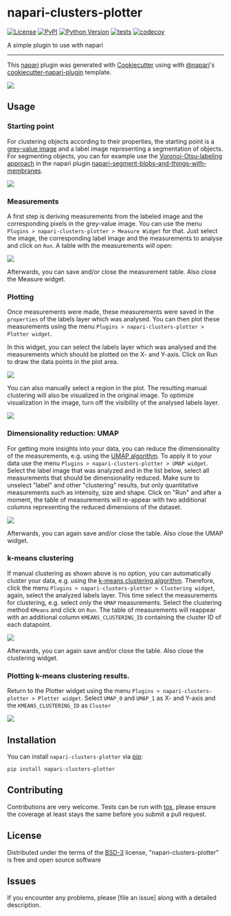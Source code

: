 # napari-clusters-plotter

[![License](https://img.shields.io/pypi/l/napari-clusters-plotter.svg?color=green)](https://github.com/lazigu/napari-clusters-plotter/raw/master/LICENSE)
[![PyPI](https://img.shields.io/pypi/v/napari-clusters-plotter.svg?color=green)](https://pypi.org/project/napari-clusters-plotter)
[![Python Version](https://img.shields.io/pypi/pyversions/napari-clusters-plotter.svg?color=green)](https://python.org)
[![tests](https://github.com/lazigu/napari-clusters-plotter/workflows/tests/badge.svg)](https://github.com/lazigu/napari-clusters-plotter/actions)
[![codecov](https://codecov.io/gh/lazigu/napari-clusters-plotter/branch/master/graph/badge.svg)](https://codecov.io/gh/lazigu/napari-clusters-plotter)

A simple plugin to use with napari

----------------------------------

This [napari] plugin was generated with [Cookiecutter] using with [@napari]'s [cookiecutter-napari-plugin] template.

![](images/screencast.gif)

## Usage

### Starting point
For clustering objects according to their properties, the starting point is a [grey-value image](example_data/blobs.tif) and a label image
representing a segmentation of objects. For segmenting objects, you can for example use the 
[Voronoi-Otsu-labeling approach](https://github.com/haesleinhuepf/napari-segment-blobs-and-things-with-membranes#voronoi-otsu-labeling)
in the napari plugin [napari-segment-blobs-and-things-with-membranes](https://www.napari-hub.org/plugins/napari-segment-blobs-and-things-with-membranes).

![](images/starting_point.png)

### Measurements
A first step is deriving measurements from the labeled image and the corresponding pixels in the grey-value image.
You can use the menu `Plugins > napari-clusters-plotter > Measure Widget` for that. 
Just select the image, the corresponding label image and the measurements to analyse and click on `Run`.
A table with the measurements will open:

![](images/measure.png)

Afterwards, you can save and/or close the measurement table. Also close the Measure widget.

### Plotting

Once measurements were made, these measurements were saved in the `properties` of the labels layer which was analysed.
You can then plot these measurements using the menu `Plugins > napari-clusters-plotter > Plotter widget`.

In this widget, you can select the labels layer which was analysed and the measurements which should be plotted
on the X- and Y-axis. Click on Run to draw the data points in the plot area.

![](images/plot_plain.png)

You can also manually select a region in the plot. The resulting manual clustering will also be visualized in the 
original image. To optimize visualization in the image, turn off the visibility of the analysed labels layer.

![](images/plot_interactive.png)

### Dimensionality reduction: UMAP

For getting more insights into your data, you can reduce the dimensionality of the measurements, e.g.
using the [UMAP algorithm](https://umap-learn.readthedocs.io/en/latest/).
To apply it to your data use the menu `Plugins > napari-clusters-plotter > UMAP widget`.
Select the label image that was analyzed and in the list below, select all measurements that should be
dimensionality reduced. Make sure to unselect "label" and other "clustering" results, but
only quantitative measurements such as intensity, size and shape. Click on "Run" and after a moment,
the table of measurements will re-appear with two additional columns representing the reduced dimensions of the
dataset.

![](images/umap.png)

Afterwards, you can again save and/or close the table. Also close the UMAP widget.

### k-means clustering
If manual clustering as shown above is no option, you can automatically cluster your data, e.g. using the
[k-means clustering algorithm](). 
Therefore, click the menu `Plugins > napari-clusters-plotter > Clustering widget`,
again, select the analyzed labels layer.
This time select the measurements for clustering, e.g. select _only_ the `UMAP` measurements.
Select the clustering method `KMeans` and click on `Run`. 
The table of measurements will reappear with an additional column `KMEANS_CLUSTERING_ID` containing the cluster ID of 
each datapoint.

![](images/kmeans_clustering.png)

Afterwards, you can again save and/or close the table. Also close the clustering widget.

### Plotting k-means clustering results.
Return to the Plotter widget using the menu `Plugins > napari-clusters-plotter > Plotter widget`.
Select `UMAP_0` and `UMAP_1` as X- and Y-axis and the `KMEANS_CLUSTERING_ID` as `Cluster`

![](images/plot_umap.png)

## Installation

You can install `napari-clusters-plotter` via [pip]:

    pip install napari-clusters-plotter

## Contributing

Contributions are very welcome. Tests can be run with [tox], please ensure
the coverage at least stays the same before you submit a pull request.

## License

Distributed under the terms of the [BSD-3] license,
"napari-clusters-plotter" is free and open source software

## Issues

If you encounter any problems, please [file an issue] along with a detailed description.

[napari]: https://github.com/napari/napari
[Cookiecutter]: https://github.com/audreyr/cookiecutter
[@napari]: https://github.com/napari
[MIT]: http://opensource.org/licenses/MIT
[BSD-3]: http://opensource.org/licenses/BSD-3-Clause
[GNU GPL v3.0]: http://www.gnu.org/licenses/gpl-3.0.txt
[GNU LGPL v3.0]: http://www.gnu.org/licenses/lgpl-3.0.txt
[Apache Software License 2.0]: http://www.apache.org/licenses/LICENSE-2.0
[Mozilla Public License 2.0]: https://www.mozilla.org/media/MPL/2.0/index.txt
[cookiecutter-napari-plugin]: https://github.com/napari/cookiecutter-napari-plugin

[napari]: https://github.com/napari/napari
[tox]: https://tox.readthedocs.io/en/latest/
[pip]: https://pypi.org/project/pip/
[PyPI]: https://pypi.org/
